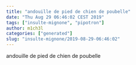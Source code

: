 ```yaml
---
title: "andouille de pied de chien de poubelle"
date: "Thu Aug 29 06:46:02 CEST 2019"
tags: ["insulte-mignone", "pipotron"]
author: m1ch3l
categories: ["generated"]
slug: "insulte-mignone/2019-08-29-06:46:02"
---
```


andouille de pied de chien de poubelle
